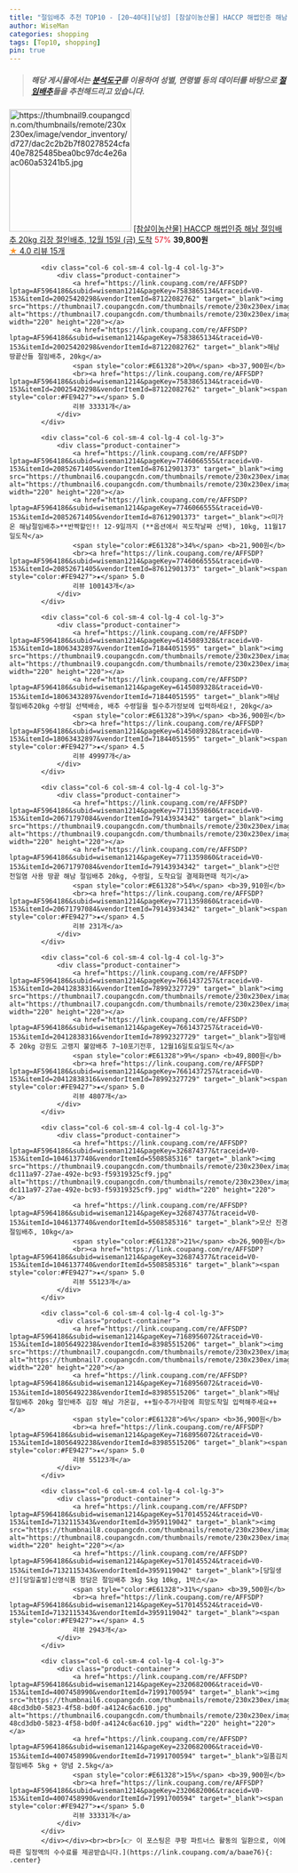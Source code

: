 ```yaml
---
title: "절임배추 추천 TOP10 - [20~40대][남성] [참살이농산물] HACCP 해썹인증 해남 절임배추 20kg 김장 절인배추, 12월 15일 (금) 도착"
author: WiseMan
categories: shopping
tags: [Top10, shopping]
pin: true
---
```


> ##### 해당 게시물에서는 [**분석도구**](https://itemscout.io/)를 이용하여 **성별**, **연령별** 등의 데이터를 바탕으로 [**절임배추**](https://link.coupang.com/a/baae76)들을 추천해드리고 있습니다.
<div class="container"><div class="row">
            <div class="col-6 col-sm-4 col-lg-4 col-lg-3">
                <div class="product-container">
                    <a href="https://link.coupang.com/re/AFFSDP?lptag=AF5964186&subid=wiseman1214&pageKey=7664751108&traceid=V0-153&itemId=20429532458&vendorItemId=83514866881" target="_blank"><img src="https://thumbnail9.coupangcdn.com/thumbnails/remote/230x230ex/image/vendor_inventory/d727/dac2c2b2b7f80278524cfa40e7825485bea0bc97dc4e26aac060a53241b5.jpg" alt="https://thumbnail9.coupangcdn.com/thumbnails/remote/230x230ex/image/vendor_inventory/d727/dac2c2b2b7f80278524cfa40e7825485bea0bc97dc4e26aac060a53241b5.jpg" width="220" height="220"></a>
                    <a href="https://link.coupang.com/re/AFFSDP?lptag=AF5964186&subid=wiseman1214&pageKey=7664751108&traceid=V0-153&itemId=20429532458&vendorItemId=83514866881" target="_blank">[참살이농산물] HACCP 해썹인증 해남 절임배추 20kg 김장 절인배추, 12월 15일 (금) 도착</a>
                    <span style="color:#E61328">57%</span> <b>39,800원</b>
                    <br><a href="https://link.coupang.com/re/AFFSDP?lptag=AF5964186&subid=wiseman1214&pageKey=7664751108&traceid=V0-153&itemId=20429532458&vendorItemId=83514866881" target="_blank"><span style="color:#FE9427">★</span> 4.0
                    리뷰 15개</a>
                </div>
            </div>
            
            <div class="col-6 col-sm-4 col-lg-4 col-lg-3">
                <div class="product-container">
                    <a href="https://link.coupang.com/re/AFFSDP?lptag=AF5964186&subid=wiseman1214&pageKey=7583865134&traceid=V0-153&itemId=20025420298&vendorItemId=87122082762" target="_blank"><img src="https://thumbnail7.coupangcdn.com/thumbnails/remote/230x230ex/image/rs_quotation_api/xsxqjtyj/4a0060ed59714c73ae8a421011221646.jpg" alt="https://thumbnail7.coupangcdn.com/thumbnails/remote/230x230ex/image/rs_quotation_api/xsxqjtyj/4a0060ed59714c73ae8a421011221646.jpg" width="220" height="220"></a>
                    <a href="https://link.coupang.com/re/AFFSDP?lptag=AF5964186&subid=wiseman1214&pageKey=7583865134&traceid=V0-153&itemId=20025420298&vendorItemId=87122082762" target="_blank">해남 땅끝산들 절임배추, 20kg</a>
                    <span style="color:#E61328">20%</span> <b>37,900원</b>
                    <br><a href="https://link.coupang.com/re/AFFSDP?lptag=AF5964186&subid=wiseman1214&pageKey=7583865134&traceid=V0-153&itemId=20025420298&vendorItemId=87122082762" target="_blank"><span style="color:#FE9427">★</span> 5.0
                    리뷰 33331개</a>
                </div>
            </div>
            
            <div class="col-6 col-sm-4 col-lg-4 col-lg-3">
                <div class="product-container">
                    <a href="https://link.coupang.com/re/AFFSDP?lptag=AF5964186&subid=wiseman1214&pageKey=7746066555&traceid=V0-153&itemId=20852671405&vendorItemId=87612901373" target="_blank"><img src="https://thumbnail6.coupangcdn.com/thumbnails/remote/230x230ex/image/vendor_inventory/efde/138d407f6c5dfc9b14b83a5525f615f40111d9f8bcb75a229730030cd249.jpg" alt="https://thumbnail6.coupangcdn.com/thumbnails/remote/230x230ex/image/vendor_inventory/efde/138d407f6c5dfc9b14b83a5525f615f40111d9f8bcb75a229730030cd249.jpg" width="220" height="220"></a>
                    <a href="https://link.coupang.com/re/AFFSDP?lptag=AF5964186&subid=wiseman1214&pageKey=7746066555&traceid=V0-153&itemId=20852671405&vendorItemId=87612901373" target="_blank"><미가온 해남절임배추>**반짝할인!! 12-9일까지 (**옵션에서 꼭도착날짜 선택), 10kg, 11월17일도착</a>
                    <span style="color:#E61328">34%</span> <b>21,900원</b>
                    <br><a href="https://link.coupang.com/re/AFFSDP?lptag=AF5964186&subid=wiseman1214&pageKey=7746066555&traceid=V0-153&itemId=20852671405&vendorItemId=87612901373" target="_blank"><span style="color:#FE9427">★</span> 5.0
                    리뷰 100143개</a>
                </div>
            </div>
            
            <div class="col-6 col-sm-4 col-lg-4 col-lg-3">
                <div class="product-container">
                    <a href="https://link.coupang.com/re/AFFSDP?lptag=AF5964186&subid=wiseman1214&pageKey=6145089328&traceid=V0-153&itemId=18063432897&vendorItemId=71844051595" target="_blank"><img src="https://thumbnail9.coupangcdn.com/thumbnails/remote/230x230ex/image/vendor_inventory/7144/0ba9a00be3bb2a6579932003672f96419ef6a5f4d2aa6735dc6906e50e55.jpg" alt="https://thumbnail9.coupangcdn.com/thumbnails/remote/230x230ex/image/vendor_inventory/7144/0ba9a00be3bb2a6579932003672f96419ef6a5f4d2aa6735dc6906e50e55.jpg" width="220" height="220"></a>
                    <a href="https://link.coupang.com/re/AFFSDP?lptag=AF5964186&subid=wiseman1214&pageKey=6145089328&traceid=V0-153&itemId=18063432897&vendorItemId=71844051595" target="_blank">해남 절임배추20kg 수령일 선택배송, 배추 수령일을 필수추가정보에 입력하세요!, 20kg</a>
                    <span style="color:#E61328">39%</span> <b>36,900원</b>
                    <br><a href="https://link.coupang.com/re/AFFSDP?lptag=AF5964186&subid=wiseman1214&pageKey=6145089328&traceid=V0-153&itemId=18063432897&vendorItemId=71844051595" target="_blank"><span style="color:#FE9427">★</span> 4.5
                    리뷰 49997개</a>
                </div>
            </div>
            
            <div class="col-6 col-sm-4 col-lg-4 col-lg-3">
                <div class="product-container">
                    <a href="https://link.coupang.com/re/AFFSDP?lptag=AF5964186&subid=wiseman1214&pageKey=7711359860&traceid=V0-153&itemId=20671797084&vendorItemId=79143934342" target="_blank"><img src="https://thumbnail9.coupangcdn.com/thumbnails/remote/230x230ex/image/vendor_inventory/8574/ee346ac48cb164e35177ffb370be5dabe10858f34068ba5c1be446b819ae.jpg" alt="https://thumbnail9.coupangcdn.com/thumbnails/remote/230x230ex/image/vendor_inventory/8574/ee346ac48cb164e35177ffb370be5dabe10858f34068ba5c1be446b819ae.jpg" width="220" height="220"></a>
                    <a href="https://link.coupang.com/re/AFFSDP?lptag=AF5964186&subid=wiseman1214&pageKey=7711359860&traceid=V0-153&itemId=20671797084&vendorItemId=79143934342" target="_blank">신안 천일염 사용 땅끝 해남 절임배추 20kg, 수령일, 도착요일 결제화면때 적기</a>
                    <span style="color:#E61328">54%</span> <b>39,910원</b>
                    <br><a href="https://link.coupang.com/re/AFFSDP?lptag=AF5964186&subid=wiseman1214&pageKey=7711359860&traceid=V0-153&itemId=20671797084&vendorItemId=79143934342" target="_blank"><span style="color:#FE9427">★</span> 4.5
                    리뷰 231개</a>
                </div>
            </div>
            
            <div class="col-6 col-sm-4 col-lg-4 col-lg-3">
                <div class="product-container">
                    <a href="https://link.coupang.com/re/AFFSDP?lptag=AF5964186&subid=wiseman1214&pageKey=7661437257&traceid=V0-153&itemId=20412838316&vendorItemId=78992327729" target="_blank"><img src="https://thumbnail7.coupangcdn.com/thumbnails/remote/230x230ex/image/vendor_inventory/3de0/b196928ee811cf9706f1a7b2ab496da8fdc049478b6ddbd15a73b53ffd9c.jpg" alt="https://thumbnail7.coupangcdn.com/thumbnails/remote/230x230ex/image/vendor_inventory/3de0/b196928ee811cf9706f1a7b2ab496da8fdc049478b6ddbd15a73b53ffd9c.jpg" width="220" height="220"></a>
                    <a href="https://link.coupang.com/re/AFFSDP?lptag=AF5964186&subid=wiseman1214&pageKey=7661437257&traceid=V0-153&itemId=20412838316&vendorItemId=78992327729" target="_blank">절임배추 20kg 강원도 고랭지 불암배추 7~10포기전후, 12월16일토요일도착</a>
                    <span style="color:#E61328">9%</span> <b>49,800원</b>
                    <br><a href="https://link.coupang.com/re/AFFSDP?lptag=AF5964186&subid=wiseman1214&pageKey=7661437257&traceid=V0-153&itemId=20412838316&vendorItemId=78992327729" target="_blank"><span style="color:#FE9427">★</span> 5.0
                    리뷰 4807개</a>
                </div>
            </div>
            
            <div class="col-6 col-sm-4 col-lg-4 col-lg-3">
                <div class="product-container">
                    <a href="https://link.coupang.com/re/AFFSDP?lptag=AF5964186&subid=wiseman1214&pageKey=326874377&traceid=V0-153&itemId=1046137740&vendorItemId=5508585316" target="_blank"><img src="https://thumbnail9.coupangcdn.com/thumbnails/remote/230x230ex/image/retail/images/4325926796952-dc111a97-27ae-492e-bc93-f59319325cf9.jpg" alt="https://thumbnail9.coupangcdn.com/thumbnails/remote/230x230ex/image/retail/images/4325926796952-dc111a97-27ae-492e-bc93-f59319325cf9.jpg" width="220" height="220"></a>
                    <a href="https://link.coupang.com/re/AFFSDP?lptag=AF5964186&subid=wiseman1214&pageKey=326874377&traceid=V0-153&itemId=1046137740&vendorItemId=5508585316" target="_blank">모산 진경 절임배추, 10kg</a>
                    <span style="color:#E61328">21%</span> <b>26,900원</b>
                    <br><a href="https://link.coupang.com/re/AFFSDP?lptag=AF5964186&subid=wiseman1214&pageKey=326874377&traceid=V0-153&itemId=1046137740&vendorItemId=5508585316" target="_blank"><span style="color:#FE9427">★</span> 5.0
                    리뷰 55123개</a>
                </div>
            </div>
            
            <div class="col-6 col-sm-4 col-lg-4 col-lg-3">
                <div class="product-container">
                    <a href="https://link.coupang.com/re/AFFSDP?lptag=AF5964186&subid=wiseman1214&pageKey=7168956072&traceid=V0-153&itemId=18056492238&vendorItemId=83985515206" target="_blank"><img src="https://thumbnail7.coupangcdn.com/thumbnails/remote/230x230ex/image/vendor_inventory/427f/ba42825aeab3a1448d358cb0a5a10991e1a50508d1ec308b5423ac3f2a5a.jpg" alt="https://thumbnail7.coupangcdn.com/thumbnails/remote/230x230ex/image/vendor_inventory/427f/ba42825aeab3a1448d358cb0a5a10991e1a50508d1ec308b5423ac3f2a5a.jpg" width="220" height="220"></a>
                    <a href="https://link.coupang.com/re/AFFSDP?lptag=AF5964186&subid=wiseman1214&pageKey=7168956072&traceid=V0-153&itemId=18056492238&vendorItemId=83985515206" target="_blank">해남 절임배추 20kg 절인배추 김장 해남 가온길, ++필수추가사항에 희망도착일 입력해주세요++</a>
                    <span style="color:#E61328">6%</span> <b>36,900원</b>
                    <br><a href="https://link.coupang.com/re/AFFSDP?lptag=AF5964186&subid=wiseman1214&pageKey=7168956072&traceid=V0-153&itemId=18056492238&vendorItemId=83985515206" target="_blank"><span style="color:#FE9427">★</span> 5.0
                    리뷰 55123개</a>
                </div>
            </div>
            
            <div class="col-6 col-sm-4 col-lg-4 col-lg-3">
                <div class="product-container">
                    <a href="https://link.coupang.com/re/AFFSDP?lptag=AF5964186&subid=wiseman1214&pageKey=5170145524&traceid=V0-153&itemId=7132115343&vendorItemId=3959119042" target="_blank"><img src="https://thumbnail8.coupangcdn.com/thumbnails/remote/230x230ex/image/vendor_inventory/4c64/853ef4af269714bdbeadafae459db3dc1790f129fdc4c275e5b2a2e12cf3.jpg" alt="https://thumbnail8.coupangcdn.com/thumbnails/remote/230x230ex/image/vendor_inventory/4c64/853ef4af269714bdbeadafae459db3dc1790f129fdc4c275e5b2a2e12cf3.jpg" width="220" height="220"></a>
                    <a href="https://link.coupang.com/re/AFFSDP?lptag=AF5964186&subid=wiseman1214&pageKey=5170145524&traceid=V0-153&itemId=7132115343&vendorItemId=3959119042" target="_blank">[당일생산][당일출발]신영식품 정담은 절임배추 3kg 5kg 10kg, 1박스</a>
                    <span style="color:#E61328">31%</span> <b>39,500원</b>
                    <br><a href="https://link.coupang.com/re/AFFSDP?lptag=AF5964186&subid=wiseman1214&pageKey=5170145524&traceid=V0-153&itemId=7132115343&vendorItemId=3959119042" target="_blank"><span style="color:#FE9427">★</span> 4.5
                    리뷰 2943개</a>
                </div>
            </div>
            
            <div class="col-6 col-sm-4 col-lg-4 col-lg-3">
                <div class="product-container">
                    <a href="https://link.coupang.com/re/AFFSDP?lptag=AF5964186&subid=wiseman1214&pageKey=2320682006&traceid=V0-153&itemId=4007458990&vendorItemId=71991700594" target="_blank"><img src="https://thumbnail6.coupangcdn.com/thumbnails/remote/230x230ex/image/retail/images/6617570034592913-48cd3db0-5823-4f58-bd0f-a4124c6ac610.jpg" alt="https://thumbnail6.coupangcdn.com/thumbnails/remote/230x230ex/image/retail/images/6617570034592913-48cd3db0-5823-4f58-bd0f-a4124c6ac610.jpg" width="220" height="220"></a>
                    <a href="https://link.coupang.com/re/AFFSDP?lptag=AF5964186&subid=wiseman1214&pageKey=2320682006&traceid=V0-153&itemId=4007458990&vendorItemId=71991700594" target="_blank">일품김치 절임배추 5kg + 양념 2.5kg</a>
                    <span style="color:#E61328">15%</span> <b>39,900원</b>
                    <br><a href="https://link.coupang.com/re/AFFSDP?lptag=AF5964186&subid=wiseman1214&pageKey=2320682006&traceid=V0-153&itemId=4007458990&vendorItemId=71991700594" target="_blank"><span style="color:#FE9427">★</span> 5.0
                    리뷰 33331개</a>
                </div>
            </div>
            </div></div><br><br>[👉 이 포스팅은 쿠팡 파트너스 활동의 일환으로, 이에 따른 일정액의 수수료를 제공받습니다.](https://link.coupang.com/a/baae76){: .center}